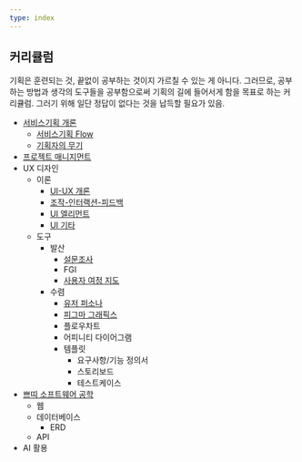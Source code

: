 ```yaml
---
type: index
---
```

## 커리큘럼

기획은 훈련되는 것, 끝없이 공부하는 것이지 가르칠 수 있는 게 아니다. 그러므로, 공부하는 방법과 생각의 도구들을 공부함으로써 기획의 길에 들어서게 함을 목표로 하는 커리큘럼. 그러기 위해 일단 정답이 없다는 것을 납득할 필요가 있음. 

- [서비스기획 개론](서비스기획%20개론.md)
	- [서비스기획 Flow](서비스기획%20Flow.md)
	- [기획자의 무기](기획자의%20무기.md)
- [프로젝트 매니지먼트](프로젝트%20매니지먼트.md)
- UX 디자인
	- 이론
		- [UI-UX 개론](UI-UX%20개론.md)
		- [조작-인터랙션-피드백](조작-인터랙션-피드백.md)
		- [UI 엘리먼트](UI%20엘리먼트.md)
		- [UI 기타](UI%20기타.md)
	- 도구
		- 발산
			- [설문조사](설문조사.md)
			- FGI
			- [사용자 여정 지도](사용자%20여정%20지도.md)
		- 수렴
			- [유저 퍼소나](유저%20퍼소나.md)
			- [피그마 그래픽스](../피그마%20그래픽스.md)
			- 플로우차트
			- 어피니티 다이어그램
			- 템플릿
				- 요구사항/기능 정의서
				- 스토리보드
				- 테스트케이스
- [쁘띠 소프트웨어 공학](쁘띠%20소프트웨어%20공학.md)
	- 웹
	- 데이터베이스
		- ERD
	- API
- AI 활용